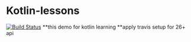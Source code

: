 # Kotlin-lessons
[![Build Status](https://travis-ci.org/mrabelwahed/Kotlin-lessons.svg?branch=master)](https://travis-ci.org/mrabelwahed/Kotlin-lessons)
**this demo for kotlin learning 
**apply travis setup for 26+ api
